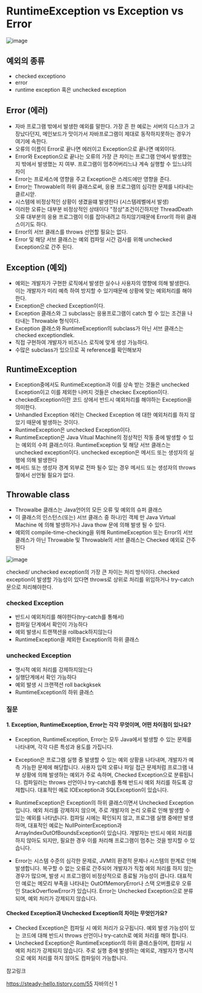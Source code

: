 
# RuntimeException vs Exception vs Error
![image](https://github.com/user-attachments/assets/bac92be7-1e4f-42c4-9c02-496dd42de4c0)

## 예외의 종류
- checked exceptiono
- error
- runtime exception 혹은 unchecked exception

## Error (에러)
- 자바 프로그램 밖에서 발생한 예외를 말한다. 가장 흔 한 예로는 서버의 디스크가 고장났다던지, 메인보드가 맛이가서 자바프로그램이 제대로 동작하지못하는 경우가 여기에 속한다.
- 오류의 이름이 Error로 끝나면 에러이고 Exception으로 끝나면 예외이다.
- Error와 Exception으로 끝나는 오류의 가장 큰 차이는 프로그램 안에서 발생했는지 밖에서 발생했는 지 여부. 프로그램이 멈추어버리느냐 계속 실행할 수 있느냐의 차이
- Error는 프로세스에 영향을 주고 Exception은 스레드에만 영향을 준다.
- Error는 Throwable의 하위 클래스로써, 응용 프로그램의 심각한 문제를 나타내는 클르시앋.
- 시스템에 비정상적인 상황이 생겼을떄 발생한다 (시스템레벨에서 발생)
- 이러한 오류는 대부분 비정상적인 상태이다 "정상"조건이긴하지만 ThreadDeath 오류 대부분의 응용 프로그램이 이를 잡아내려고 하지않기때문에 Error의 하위 클래스이기도 하다.
- Error의 서브 클래스를 throws 선언할 필요는 없다.
- Error 및 해당 서브 클래스는 예외 컴파일 시간 검사를 위해 unchecked Exception으로 간주 된다.

## Exception (예외)
- 예외는 개발자가 구현한 로직에서 발생한 실수나 사용자의 영향에 의해 발생한다. 이는 개발자가 미리 예측 하여 방지할 수 있기때문에 상황에 맞는 예외처리를 해야한다. 
- Exception은 checked Exception이다.
- Exception 클래스와 그 subclass는 응용프로그램이 catch 할 수 있는 조건을 나타내는 Throwable 형식이다.
- Exception 클래스와 RuntimeException의 subclass가 아닌 서브 클래스는 checked exceptiondlek.
- 직접 구현하여 개발자가 비즈니스 로직에 맞게 생성 가능하다.
- 수많은 subclass가 있으므로 꼭 reference를 확인해보자

## RuntimeException
- Exception중에서도 RuntimeException과 이를 상속 받는 것들은 unchecked Exception이고 이를 제외한 나머지 것들은 checkec Exception이다.
- checkedException이란 코드 상에서 반드시 예외처리를 해야하는 Exception을 의미한다. 
- Unhandled Exception 에러는 Checked Exception 에 대한 예외처리를 하지 않았기 때문에 발생하는 것이다.
- RuntimeException은 unchecked Exception이다.
- RuntimeException은 Java Vitual Machine의 정상적인 작동 중에 발생할 수 있는 예외의 수퍼 클래스이다. RuntimeException 및 해당 서브 클래스는 unchecked exception이다. unchecked exception은 메서드 또는 생성자의 실행에 의해 발생한다
- 메서드 또는 생성자 경계 외부로 전파 될수 있는 경우 메서드 또는 생성자의 throws 절에서 선언될 필요가 없다.

##  Throwable class
- Throwalbe 클래스는 Java언어의 모든 오류 및 예외의 슈퍼 클래스
- 이 클래스의 인스턴스(또는) 서브 클래스 중 하나)인 객체 만 Java Virtual Machine 에 의해 발생하거나 Java thow 문에 의해 발생 될 수 있다.
- 예외의 compile-time-checking을 위해 RuntimeException 또는 Error의 서브 클래스가 아닌 Throwable 및 Throwable의 서브 클래스는 Checked 예외로 간주된다


![image](https://github.com/user-attachments/assets/1978822c-3d21-4d6a-a278-30d39e598b71)

checked/ unchecked exception의 가장 큰 차이는 처리 방식이다.
checked exception이 발생할 가능성이 있다면 throws로 상위로 처리를 위임하거나 try-catch문으로 처리해야한다.

### checked Exception
- 반드시 예외처리를 해야한다(try-catch를 통해서)
- 컴파일 단계에서 확인이 가능하다
- 예외 발생시 트랜잭션을 rollback하지않는다
- RuntimeException을 제외한 Exception의 하위 클래스

### unchecked Exception
- 명시적 예외 처리를 강제하지않는다
- 실행단계에서 확인 가능하다
- 예외 발생 시 크랜잭션 roll backgksek
- RumtimeException의 하위 클래스 

### 질문

#### 1. Exception, RuntimeException, Error는 각각 무엇이며, 어떤 차이점이 있나요?
- Exception, RuntimeException, Error는 모두 Java에서 발생할 수 있는 문제를 나타내며, 각각 다른 특성과 용도를 가집니다.

- Exception은 프로그램 실행 중 발생할 수 있는 예외 상황을 나타내며, 개발자가 예측 가능한 문제에 해당합니다. 사용자 입력 오류나 파일 접근 문제처럼 프로그램 내부 상황에 의해 발생하는 예외가 주로 속하며, Checked Exception으로 분류됩니다. 컴파일러는 throws 선언이나 try-catch를 통해 반드시 예외 처리를 하도록 강제합니다. 대표적인 예로 IOException과 SQLException이 있습니다.

- RuntimeException은 Exception의 하위 클래스이면서 Unchecked Exception입니다. 예외 처리를 강제하지 않으며, 주로 개발자의 논리 오류로 인해 발생할 수 있는 예외를 나타냅니다. 컴파일 시에는 확인되지 않고, 프로그램 실행 중에만 발생하며, 대표적인 예로는 NullPointerException과 ArrayIndexOutOfBoundsException이 있습니다. 개발자는 반드시 예외 처리를 하지 않아도 되지만, 필요한 경우 이를 처리해 프로그램이 멈추는 것을 방지할 수 있습니다.

- Error는 시스템 수준의 심각한 문제로, JVM의 환경적 문제나 시스템의 한계로 인해 발생합니다. 복구할 수 없는 오류로 간주되어 개발자가 직접 예외 처리를 하지 않는 경우가 많으며, 발생 시 프로그램이 비정상적으로 종료될 가능성이 큽니다. 대표적인 예로는 메모리 부족을 나타내는 OutOfMemoryError나 스택 오버플로우 오류인 StackOverflowError가 있습니다. Error는 Unchecked Exception으로 분류되며, 예외 처리가 강제되지 않습니다.

#### Checked Exception과 Unchecked Exception의 차이는 무엇인가요?
- Checked Exception은 컴파일 시 예외 처리가 요구됩니다. 예외 발생 가능성이 있는 코드에 대해 반드시 throws 선언이나 try-catch로 예외 처리를 해야 합니다.
- Unchecked Exception은 RuntimeException의 하위 클래스들이며, 컴파일 시 예외 처리가 강제되지 않습니다. 주로 실행 중에 발생하는 예외로, 개발자가 명시적으로 예외 처리를 하지 않아도 컴파일이 가능합니다.




참고링크 

https://steady-hello.tistory.com/55
자바의신 1